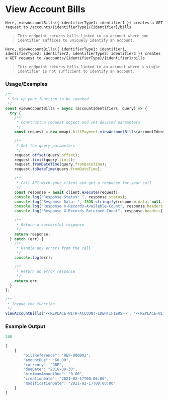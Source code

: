 # View Account Bills

`Here, viewAccountBills({ identifierType1: identifier1 }) creates a GET request to /accounts/{identifierType}/{identifier}/bills`

> `This endpoint returns bills linked to an account where one identifier suffices to uniquely identify an account.`

`Here, viewAccountBills({ identifierType1: identifier1, identifierType2: identifier2, identifierType3: identifier3 }) creates a GET request to /accounts/{identifierType}/{identifier}/bills`

> `This endpoint returns bills linked to an account where a single identifier is not sufficient to identify an account.`

### Usage/Examples

```javascript
/**
 * Set up your function to be invoked
 */
const viewAccountBills = async (accountIdentifiers, query) => {
  try {
    /**
     * Construct a request object and set desired parameters
     */
    const request = new mmapi.billPayment.viewAccountBills(accountIdentifiers);

    /**
     * Set the query parameters
     */
    request.offset(query.offset);
    request.limit(query.limit);
    request.fromDateTime(query.fromDateTime);
    request.toDateTime(query.fromDateTime);

    /**
     * Call API with your client and get a response for your call
     */
    const response = await client.execute(request);
    console.log("Response Status: ", response.status);
    console.log("Response Data: ", JSON.stringify(response.data, null, 4));
    console.log("Response X-Records-Available-Count", response.headers['x-records-available-count']);
    console.log("Response X-Records-Returned-Count", response.headers['x-records-returned-count']);

    /**
     * Return a successful response
     */
    return response;
  } catch (err) {
    /**
     * Handle any errors from the call
     */
    console.log(err);

    /**
     * Return an error response
     */
    return err;
  }
};

/**
 * Invoke the function
 */
viewAccountBills('<<REPLACE-WITH-ACCOUNT-IDENTIFIERS>>', '<<REPLACE-WITH-QUERY-PARAMETERS>>');
```

### Example Output

```javascript
200

[
    {
        "billReference": "REF-000002",
        "amountDue": "60.00",
        "currency": "GBP",
        "dueDate": "2016-09-30",
        "minimumAmountDue": "0.00",
        "creationDate": "2021-02-17T00:00:00",
        "modificationDate": "2021-02-17T00:00:00"
    }
]
```



